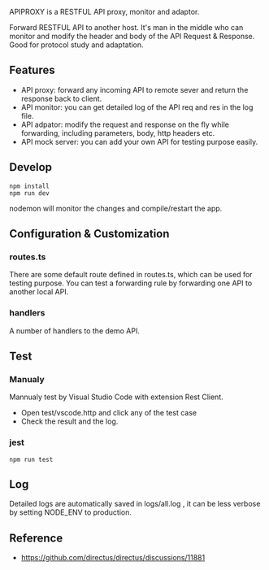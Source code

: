 APIPROXY is a RESTFUL API proxy, monitor and adaptor. 

Forward RESTFUL API to another host. It's man in the middle who can monitor and modify the header and body of the API Request & Response. Good for protocol study and adaptation.
## Features 

- API proxy: forward any incoming API to remote sever and return the response back to client. 
- API monitor: you can get detailed log of the API req and res in the log file. 
- API adpator: modify the request and response on the fly while forwarding, including parameters, body, http headers etc. 
- API mock server: you can add your own API for testing purpose easily. 

## Develop

```
npm install
npm run dev
```

nodemon will monitor the changes and compile/restart the app. 

## Configuration & Customization

### routes.ts 

There are some default route defined in routes.ts, which can be used for testing purpose. 
You can test a forwarding rule by forwarding one API to another local API.

### handlers

A number of handlers to the demo API. 
## Test

### Manualy

Mannualy test by Visual Studio Code with extension Rest Client. 
- Open test/vscode.http and click any of the test case 
- Check the result and the log. 

### jest

```
npm run test
```

## Log

Detailed logs are automatically saved in logs/all.log , it can be less verbose by setting NODE_ENV to production. 

## Reference

- https://github.com/directus/directus/discussions/11881



